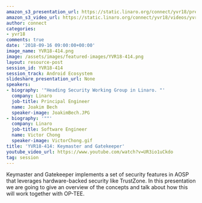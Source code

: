```yaml
---
amazon_s3_presentation_url: https://static.linaro.org/connect/yvr18/presentations/yvr18-414.pdf
amazon_s3_video_url: https://static.linaro.org/connect/yvr18/videos/yvr18-414.mp4
author: connect
categories:
- yvr18
comments: true
date: '2018-09-16 09:00:00+00:00'
image_name: YVR18-414.png
image: /assets/images/featured-images/YVR18-414.png
layout: resource-post
session_id: YVR18-414
session_track: Android Ecosystem
slideshare_presentation_url: None
speakers:
- biography: '"Heading Security Working Group in Linaro. "'
  company: Linaro
  job-title: Principal Engineer
  name: Joakim Bech
  speaker-image: JoakimBech.JPG
- biography: '""'
  company: Linaro
  job-title: Software Engineer
  name: Victor Chong
  speaker-image: VictorChong.gif
title: 'YVR18-414: Keymaster and Gatekeeper'
youtube_video_url: https://www.youtube.com/watch?v=UR3io1uCkdo
tag: session
---
```


Keymaster and Gatekeeper implements a set of security features in AOSP that leverages hardware-backed security like TrustZone. In this presentation we are going to give an overview of the concepts and talk about how this will work together with OP-TEE.